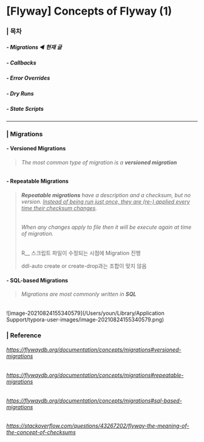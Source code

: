 # [Flyway] Concepts of Flyway (1)

### | 목차

##### - Migrations ◀︎ **현재 글**

##### - Callbacks 

##### - Error Overrides

##### - Dry Runs 

##### - State Scripts 

___

### | Migrations

#### 	- Versioned Migrations

> ###### The most common type of migration is a **versioned migration**	

#### 	- Repeatable Migrations 

> ###### **Repeatable migrations** have a description and a checksum, but no version. <u>Instead of being run just once, they are (re-) applied every time their checksum changes</u>.
>
> ###### When any changes apply to file then it will be execute again at time of migration.
>
> R__ 스크립트 파일이 수정되는 시점에 Migration 진행
>
> ddl-auto create or create-drop과는 조합이 맞지 않음
>
> 

#### 	- SQL-based Migrations

> ###### Migrations are most commonly written in **SQL**

![image-20210824155340579](/Users/youn/Library/Application Support/typora-user-images/image-20210824155340579.png)

### | Reference

###### https://flywaydb.org/documentation/concepts/migrations#versioned-migrations

###### https://flywaydb.org/documentation/concepts/migrations#repeatable-migrations

###### https://flywaydb.org/documentation/concepts/migrations#sql-based-migrations

###### https://stackoverflow.com/questions/43267202/flyway-the-meaning-of-the-concept-of-checksums

###### 